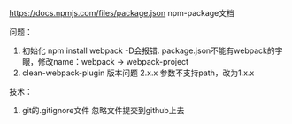https://docs.npmjs.com/files/package.json npm-package文档

问题：
1. 初始化 npm install webpack -D会报错.
   package.json不能有webpack的字眼，修改name：webpack -> webpack-project
2. clean-webpack-plugin 版本问题
   2.x.x 参数不支持path，改为1.x.x

技术：
1. git的.gitignore文件 忽略文件提交到github上去